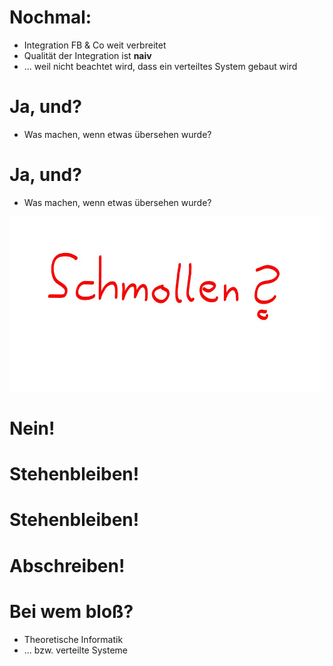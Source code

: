 <!SLIDE bullets incremental>

# Nochmal:

* Integration FB & Co weit verbreitet
* Qualität der Integration ist __naiv__
* ... weil nicht beachtet wird, dass ein verteiltes System gebaut wird


<!SLIDE bullets incremental>

# Ja, und?
* Was machen, wenn etwas übersehen wurde?


<!SLIDE bullets>

# Ja, und?
* Was machen, wenn etwas übersehen wurde?

![](schmollen.jpg)


<!SLIDE bullets incremental>

# Nein!

<!SLIDE bullets incremental>

# Stehenbleiben!

<!SLIDE bullets incremental>

# Stehenbleiben!
# Abschreiben!


<!SLIDE bullets incremental>

# Bei wem bloß?

* Theoretische Informatik
* ... bzw. verteilte Systeme






